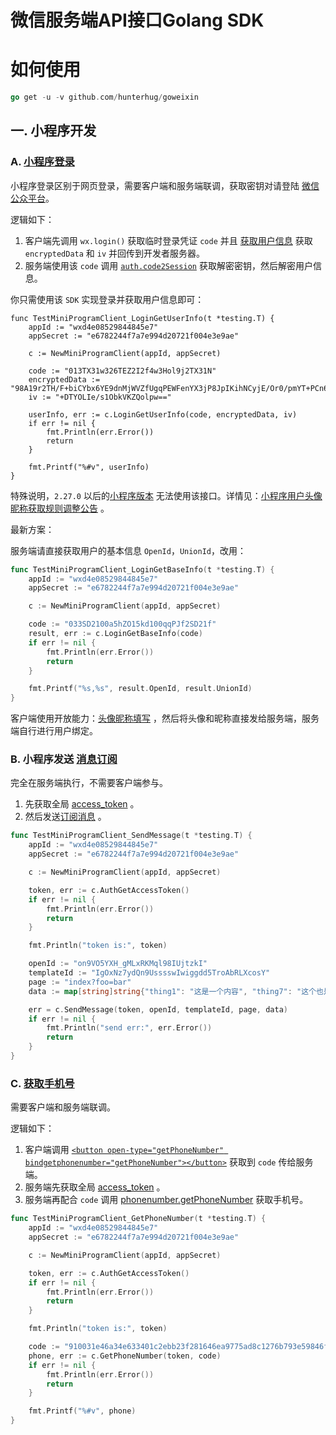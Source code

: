 # 微信服务端API接口Golang SDK

# 如何使用

```go
go get -u -v github.com/hunterhug/goweixin
```

## 一. 小程序开发

### A. [小程序登录](https://developers.weixin.qq.com/miniprogram/dev/framework/open-ability/login.html)

小程序登录区别于网页登录，需要客户端和服务端联调，获取密钥对请登陆 [微信公众平台](https://mp.weixin.qq.com)。

逻辑如下：

1. 客户端先调用 `wx.login()` 获取临时登录凭证 `code` 并且 [获取用户信息](https://developers.weixin.qq.com/miniprogram/dev/api/open-api/user-info/wx.getUserProfile.html) 获取 `encryptedData` 和 `iv` 并回传到开发者服务器。
2. 服务端使用该 `code` 调用 [`auth.code2Session`](https://developers.weixin.qq.com/miniprogram/dev/api-backend/open-api/login/auth.code2Session.html) 获取解密密钥，然后解密用户信息。

你只需使用该 `SDK` 实现登录并获取用户信息即可：

```
func TestMiniProgramClient_LoginGetUserInfo(t *testing.T) {
	appId := "wxd4e08529844845e7"
	appSecret := "e6782244f7a7e994d20721f004e3e9ae"

	c := NewMiniProgramClient(appId, appSecret)

	code := "013TX31w326TEZ2I2f4w3Hol9j2TX31N"
	encryptedData := "98A19r2TH/F+biCYbx6YE9dnMjWVZfUgqPEWFenYX3jP8JpIKihNCyjE/Or0/pmYT+PCn6wCmV7s5LDwwQ92kcrMpuInOrmPWD36pI0mfywqh+53BcN4G+d30aG6ehCV3hPEqxE35ImpXxE5xuWqqsLX0YvgCgA5hLBGRWRPGiiXN4eSrLvCNI58BlC8VG16Iz6Z89NqAQ5WsQrWPjJqygZOsGnkvTFTwKzs6eM4jlmceWv4B37NxecCAwRkkHZRxla5mdluL5lwKovfH5feDQTg2Ui2/4Mc/raIh9tXV6lUqEkn8f4yJFhjXwJuhXdITxLcKnqP6O/n1DUOn1xNh5imZEiDBil14Zvy71pvb5JdRPhurtqOFM/5wCRc7BXwrrDo1iMUw3e7OOL9gFu7Fg=="
	iv := "+DTYOLIe/s1ObkVKZQolpw=="

	userInfo, err := c.LoginGetUserInfo(code, encryptedData, iv)
	if err != nil {
		fmt.Println(err.Error())
		return
	}

	fmt.Printf("%#v", userInfo)
}
```

特殊说明，`2.27.0` 以后的[小程序版本](https://developers.weixin.qq.com/miniprogram/dev/framework/release) 无法使用该接口。详情见：[小程序用户头像昵称获取规则调整公告](https://developers.weixin.qq.com/community/develop/doc/00022c683e8a80b29bed2142b56c01) 。

最新方案：

服务端请直接获取用户的基本信息 `OpenId`，`UnionId`，改用：

```go
func TestMiniProgramClient_LoginGetBaseInfo(t *testing.T) {
	appId := "wxd4e08529844845e7"
	appSecret := "e6782244f7a7e994d20721f004e3e9ae"

	c := NewMiniProgramClient(appId, appSecret)

	code := "033SD2100a5hZO15kd100qqPJf2SD21f"
	result, err := c.LoginGetBaseInfo(code)
	if err != nil {
		fmt.Println(err.Error())
		return
	}

	fmt.Printf("%s,%s", result.OpenId, result.UnionId)
}
```

客户端使用开放能力：[头像昵称填写](https://developers.weixin.qq.com/miniprogram/dev/framework/open-ability/userProfile.html) ，然后将头像和昵称直接发给服务端，服务端自行进行用户绑定。

### B. 小程序发送 [消息订阅](https://developers.weixin.qq.com/miniprogram/dev/api/open-api/subscribe-message/wx.requestSubscribeMessage.html)

完全在服务端执行，不需要客户端参与。

1. 先获取全局 [access_token](https://developers.weixin.qq.com/miniprogram/dev/api-backend/open-api/access-token/auth.getAccessToken.html) 。
2. 然后发送[订阅消息](https://developers.weixin.qq.com/miniprogram/dev/api-backend/open-api/subscribe-message/subscribeMessage.send.html) 。

```go
func TestMiniProgramClient_SendMessage(t *testing.T) {
	appId := "wxd4e08529844845e7"
	appSecret := "e6782244f7a7e994d20721f004e3e9ae"

	c := NewMiniProgramClient(appId, appSecret)

	token, err := c.AuthGetAccessToken()
	if err != nil {
		fmt.Println(err.Error())
		return
	}

	fmt.Println("token is:", token)

	openId := "on9VO5YXH_gMLxRKMql98IUjtzkI"
	templateId := "IgOxNz7ydQn9UsssswIwiggdd5TroAbRLXcosY"
	page := "index?foo=bar"
	data := map[string]string{"thing1": "这是一个内容", "thing7": "这个也是内容", "thing3": "这个也是内容啊"}

	err = c.SendMessage(token, openId, templateId, page, data)
	if err != nil {
		fmt.Println("send err:", err.Error())
		return
	}
}
```

### C. [获取手机号](https://developers.weixin.qq.com/miniprogram/dev/framework/open-ability/getPhoneNumber.html)

需要客户端和服务端联调。

逻辑如下：

1. 客户端调用 [`<button open-type="getPhoneNumber" bindgetphonenumber="getPhoneNumber"></button>`](https://developers.weixin.qq.com/miniprogram/dev/framework/open-ability/getPhoneNumber.html) 获取到 `code` 传给服务端。
2. 服务端先获取全局 [access_token](https://developers.weixin.qq.com/miniprogram/dev/api-backend/open-api/access-token/auth.getAccessToken.html) 。
3. 服务端再配合 `code` 调用 [phonenumber.getPhoneNumber](https://developers.weixin.qq.com/miniprogram/dev/api-backend/open-api/phonenumber/phonenumber.getPhoneNumber.html) 获取手机号。

```go
func TestMiniProgramClient_GetPhoneNumber(t *testing.T) {
	appId := "wxd4e08529844845e7"
	appSecret := "e6782244f7a7e994d20721f004e3e9ae"

	c := NewMiniProgramClient(appId, appSecret)

	token, err := c.AuthGetAccessToken()
	if err != nil {
		fmt.Println(err.Error())
		return
	}

	fmt.Println("token is:", token)

	code := "910031e46a34e633401c2ebb23f281646ea9775ad8c1276b793e59846f0ddb22"
	phone, err := c.GetPhoneNumber(token, code)
	if err != nil {
		fmt.Println(err.Error())
		return
	}

	fmt.Printf("%#v", phone)
}
```